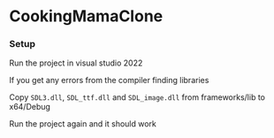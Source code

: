# CookingMamaClone

### Setup 
Run the project in visual studio 2022

If you get any errors from the compiler finding libraries

Copy `SDL3.dll`, `SDL_ttf.dll` and `SDL_image.dll` from frameworks/lib to x64/Debug

Run the project again and it should work